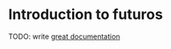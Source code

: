 # Introduction to futuros

TODO: write [great documentation](http://jacobian.org/writing/what-to-write/)
